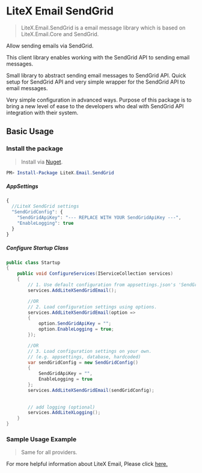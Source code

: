 # LiteX Email SendGrid
> LiteX.Email.SendGrid is a email message library which is based on LiteX.Email.Core and SendGrid.

Allow sending emails via SendGrid.

This client library enables working with the SendGrid API to sending email messages.

Small library to abstract sending email messages to SendGrid API. Quick setup for SendGrid API and very simple wrapper for the SendGrid API to email messages.

Very simple configuration in advanced ways. Purpose of this package is to bring a new level of ease to the developers who deal with SendGrid API integration with their system.



## Basic Usage

### Install the package

> Install via [Nuget](https://www.nuget.org/packages/LiteX.Email.SendGrid/).

```Powershell
PM> Install-Package LiteX.Email.SendGrid
```

##### AppSettings
```js
{
  //LiteX SendGrid settings
  "SendGridConfig": {
    "SendGridApiKey": "--- REPLACE WITH YOUR SendGridApiKey ---",
    "EnableLogging": true
  }
}
```

##### Configure Startup Class
```cs
public class Startup
{
    public void ConfigureServices(IServiceCollection services)
    {
        // 1. Use default configuration from appsettings.json's 'SendGridConfig'
        services.AddLiteXSendGridEmail();

        //OR
        // 2. Load configuration settings using options.
        services.AddLiteXSendGridEmail(option =>
        {
            option.SendGridApiKey = "";
            option.EnableLogging = true;
        });

        //OR
        // 3. Load configuration settings on your own.
        // (e.g. appsettings, database, hardcoded)
        var sendGridConfig = new SendGridConfig()
        {
            SendGridApiKey = "",
            EnableLogging = true
        };
        services.AddLiteXSendGridEmail(sendGridConfig);
        
        
        // add logging (optional)
        services.AddLiteXLogging();
    }
}
```

### Sample Usage Example
> Same for all providers. 

For more helpful information about LiteX Email, Please click [here.](https://github.com/a-patel/LiteXEmail/blob/master/README.md#step-3--use-in-controller-or-business-layer-memo)


